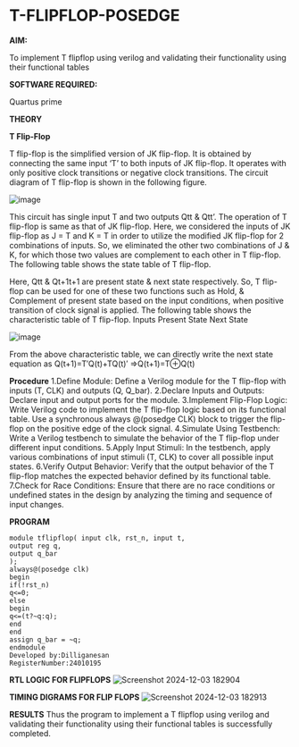 # T-FLIPFLOP-POSEDGE

**AIM:**

To implement  T flipflop using verilog and validating their functionality using their functional tables

**SOFTWARE REQUIRED:**

Quartus prime

**THEORY**

**T Flip-Flop**

T flip-flop is the simplified version of JK flip-flop. It is obtained by connecting the same input ‘T’ to both inputs of JK flip-flop. It operates with only positive clock transitions or negative clock transitions. The circuit diagram of T flip-flop is shown in the following figure.

![image](https://github.com/naavaneetha/T-FLIPFLOP-POSEDGE/assets/154305477/458a68fe-2d08-4a9d-ac4f-7ae0480ce0bd)

 
This circuit has single input T and two outputs Qtt & Qtt’. The operation of T flip-flop is same as that of JK flip-flop. Here, we considered the inputs of JK flip-flop as J = T and K = T in order to utilize the modified JK flip-flop for 2 combinations of inputs. So, we eliminated the other two combinations of J & K, for which those two values are complement to each other in T flip-flop. The following table shows the state table of T flip-flop.

Here, Qtt & Qt+1t+1 are present state & next state respectively. So, T flip-flop can be used for one of these two functions such as Hold, & Complement of present state based on the input conditions, when positive transition of clock signal is applied. The following table shows the characteristic table of T flip-flop. Inputs Present State Next State

![image](https://github.com/naavaneetha/T-FLIPFLOP-POSEDGE/assets/154305477/cdd7fb32-539f-4b66-bb8d-f305a153c886)

 
From the above characteristic table, we can directly write the next state equation as Q(t+1)=T′Q(t)+TQ(t)′ ⇒Q(t+1)=T⊕Q(t)

**Procedure**
1.Define Module: Define a Verilog module for the T flip-flop with inputs (T, CLK) and
outputs (Q, Q_bar).
2.Declare Inputs and Outputs: Declare input and output ports for the module.
3.Implement Flip-Flop Logic: Write Verilog code to implement the T flip-flop logic based
on its functional table. Use a synchronous always @(posedge CLK) block to trigger the
flip-flop on the positive edge of the clock signal.
4.Simulate Using Testbench: Write a Verilog testbench to simulate the behavior of the T
flip-flop under different input conditions.
5.Apply Input Stimuli: In the testbench, apply various combinations of input stimuli (T,
CLK) to cover all possible input states.
6.Verify Output Behavior: Verify that the output behavior of the T flip-flop matches the
expected behavior defined by its functional table.
7.Check for Race Conditions: Ensure that there are no race conditions or undefined
states in the design by analyzing the timing and sequence of input changes.


**PROGRAM**
```
module tflipflop( input clk, rst_n, input t,
output reg q,
output q_bar
);
always@(posedge clk)
begin
if(!rst_n)
q<=0;
else
begin
q<=(t?~q:q);
end
end
assign q_bar = ~q;
endmodule
Developed by:Dilliganesan
RegisterNumber:24010195
```

**RTL LOGIC FOR FLIPFLOPS**
![Screenshot 2024-12-03 182904](https://github.com/user-attachments/assets/15a422cf-c53d-4cb7-b09c-0ae4abd36808)

**TIMING DIGRAMS FOR FLIP FLOPS**
![Screenshot 2024-12-03 182913](https://github.com/user-attachments/assets/8f5a4669-6f2e-49fc-85b7-b0eb977f6b28)

**RESULTS**
Thus the program to implement a T flipflop using verilog and validating their
functionality using their functional tables is successfully completed.
